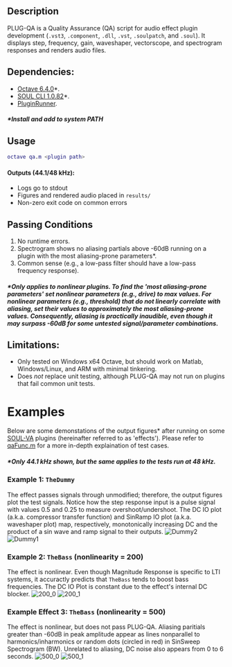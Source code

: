 ## Description
PLUG-QA is a Quality Assurance (QA) script for audio effect plugin development (`.vst3`, `.component`, `.dll`, `.vst`, `.soulpatch`, and `.soul`). It displays step, frequency, gain, waveshaper, vectorscope, and spectrogram responses and renders audio files.

## Dependencies:  
- [Octave 6.4.0](https://www.gnu.org/software/octave/download)*.
- [SOUL CLI 1.0.82](https://github.com/soul-lang/SOUL/releases/tag/1.0.82)*.
- [PluginRunner](https://github.com/jatinchowdhury18/PluginRunner).

##### *Install and add to system PATH

## Usage
```matlab
octave qa.m <plugin path>
```
#### Outputs (44.1/48 kHz):
- Logs go to stdout
- Figures and rendered audio placed in `results/`
- Non-zero exit code on common errors

## Passing Conditions
1. No runtime errors.
2. Spectrogram shows no aliasing partials above -60dB running on a plugin with the most aliasing-prone parameters*.
3. Common sense (e.g., a low-pass filter should have a low-pass frequency response).

##### *Only applies to nonlinear plugins. To find the 'most aliasing-prone parameters' set nonlinear parameters (e.g., drive) to max values. For nonlinear parameters (e.g., threshold) that do not linearly correlate with aliasing, set their values to approximately the most aliasing-prone values. Consequently, aliasing is practically inaudible, even though it may surpass -60dB for some untested signal/parameter combinations.

## Limitations: 
- Only tested on Windows x64 Octave, but should work on Matlab, Windows/Linux, and ARM with minimal tinkering.
- Does *not* replace unit testing, although PLUG-QA may not run on plugins that fail common unit tests.

# Examples
Below are some demonstations of the output figures* after running on some [SOUL-VA](https://github.com/thezhe/SOUL-VA) plugins (hereinafter referred to as 'effects'). Please refer to [qaFunc.m](https://github.com/thezhe/PLUG-QA/blob/master/qaFunc.m) for a more in-depth explaination of test cases.

##### *Only 44.1 kHz shown, but the same applies to the tests run at 48 kHz.

### Example 1: `TheDummy`
The effect passes signals through unmodified; therefore, the output figures plot the test signals. Notice how the step response input is a pulse signal with values 0.5 and 0.25 to measure overshoot/undershoot. The DC IO plot (a.k.a. compressor transfer function) and SinRamp IO plot (a.k.a. waveshaper plot) map, respectively, monotonically increasing DC and the product of a sin wave and ramp signal to their outputs.
![Dummy2](https://user-images.githubusercontent.com/42720670/143499549-a8484fe7-bb55-4c24-8242-aa6dd5be6b1c.png)  
![Dummy1](https://user-images.githubusercontent.com/42720670/143499553-e699e725-ad35-413c-9378-3121313d5d49.png)  
### Example 2: `TheBass` (nonlinearity = 200)
The effect is nonlinear. Even though Magnitude Response is specific to LTI systems, it accuractly predicts that `TheBass` tends to boost bass frequencies. The DC IO Plot is constant due to the effect's internal DC blocker.
![200_0](https://user-images.githubusercontent.com/42720670/147501416-b4dd38a7-3c66-49b3-8b57-07cc84e9f2ea.png)
![200_1](https://user-images.githubusercontent.com/42720670/147501419-4961ac5c-b33e-49fc-822b-9c117b886c2c.png)
### Example Effect 3: `TheBass` (nonlinearity = 500)
The effect is nonlinear, but does not pass PLUG-QA. Aliasing paritials greater than -60dB in peak amplitude appear as lines nonparallel to harmonics/inharmonics or random dots (circled in red) in SinSweep Spectrogram (BW). Unrelated to aliasing, DC noise also appears from 0 to 6 seconds. 
![500_0](https://user-images.githubusercontent.com/42720670/147501429-f1b6f600-2b86-40c1-a913-f888c2f9ef35.png)
![500_1](https://user-images.githubusercontent.com/42720670/161096263-c281d145-ffbc-4d67-9bb6-64fcd96ed225.png)

 
